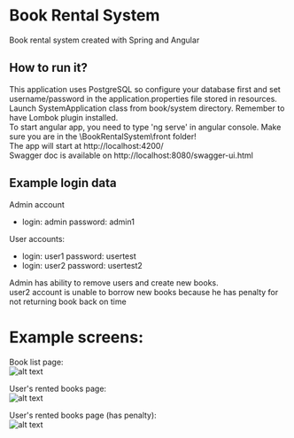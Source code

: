 # Book Rental System
Book rental system created with Spring and Angular

## How to run it?
This application uses PostgreSQL so configure your database first and set username/password in the application.properties file stored in resources.  
Launch SystemApplication class from book/system directory. Remember to have Lombok plugin installed.   
To start angular app, you need to type 'ng serve' in angular console. Make sure you are in the \BookRentalSystem\front folder!  
The app will start at http://localhost:4200/  
Swagger doc is available on http://localhost:8080/swagger-ui.html  
## Example login data
Admin account
* login: admin password: admin1

User accounts:
* login: user1 password: usertest
* login: user2 password: usertest2

Admin has ability to remove users and create new books.  
user2 account is unable to borrow new books because he has penalty for not returning book back on time

# Example screens:  

Book list page:  
![alt text](https://i.imgur.com/j96d8dn.png)  

User's rented books page:  
![alt text](https://i.imgur.com/ZK1bH90.png)

User's rented books page (has penalty):   
![alt text](https://imgur.com/qaNc4n2.png)
